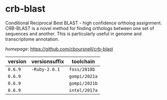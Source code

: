 # crb-blast

Conditional Reciprocal Best BLAST - high confidence ortholog assignment.  CRB-BLAST is a novel method for finding orthologs between one set of sequences and another.  This is particularly useful in genome and transcriptome annotation.

*homepage*: <https://github.com/cboursnell/crb-blast>

version | versionsuffix | toolchain
--------|---------------|----------
``0.6.9`` | ``-Ruby-2.6.1`` | ``foss/2018b``
``0.6.9`` |  | ``gompi/2021a``
``0.6.9`` |  | ``gompi/2021b``
``0.6.9`` |  | ``intel/2017a``
